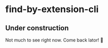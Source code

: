 # find-by-extension-cli
## Under construction
Not much to see right now. Come back lator! :crocodile: